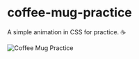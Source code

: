 # coffee-mug-practice

A simple animation in CSS for practice. :coffee:

![Coffee Mug Practice](https://i.ibb.co/HBDVj3x/Hnet-com-image.gif)